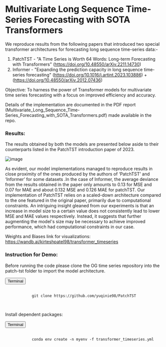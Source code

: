 # Multivariate Long Sequence Time-Series Forecasting with SOTA Transformers

We reproduce results from the following papers that introduced two special transformer architectures for forecasting long sequence time-series data:- 

1) PatchTST - "A Time Series is Worth 64 Words: Long-term Forecasting with Transformers" (https://doi.org/10.48550/arXiv.2211.14730)
2) Informer - "Expanding the prediction capacity in long sequence time-series forecasting" (https://doi.org/10.1016/j.artint.2023.103886) + (https://doi.org/10.48550/arXiv.2012.07436)

Objective:  To harness the power of Transformer models for multivariate time series forecasting with a focus on improved efficiency and accuracy.

Details of the implementation are documented in the PDF report (Multivariate_Long_Sequence_Time-Series_Forecasting_with_SOTA_Transformers.pdf) made available in the repo.

### Results:
The results obtained by both the models are presented below aside to their counterparts listed in the PatchTST introduction paper of 2023. 

![image](https://github.com/neelblabla/transformers_for_time_series_forecasting/assets/114079228/0ddc430c-a130-4a60-825d-0d1220a76e27)

As evident, our model implementations managed to reproduce results in close proximity of the ones produced by the authors of ‘PatchTST’ and ‘Informer’ for some datasets .In the case of Informer, the average deviance from the results obtained in the paper only amounts to 0.13 for MSE and 0.07 for MAE and about 0.132 MSE and 0.126 MAE for patchTST. Our implementation of PatchTST relies on a scaled-down architecture compared to the one featured in the original paper, primarily due to computational constraints. An intriguing insight gleaned from our experiments is that an increase in model size to a certain value does not consistently lead to lower MSE and MAE values respectively. Instead, it suggests that further augmenting the model's size may be necessary to achieve improved performance, which had computational constraints in our case.

Weights and Biases link for visualizations:
https://wandb.ai/kirteshpatel98/transformer_timeseries

### Instruction for Demo:
Before running the code please clone the OG time series repository into the patch-tst folder to import the model architecture.
<div class="code-snippet">
    <button class="copy-button" onclick="copyCode(this)">Terminal</button>
    <pre>
        <code>
            git clone https://github.com/yuqinie98/PatchTST
        </code>
    </pre>
</div>

Install dependent packages:
<div class="code-snippet">
    <button class="copy-button" onclick="copyCode(this)">Terminal</button>
    <pre>
        <code>
            conda env create -n myenv -f transformer_timeseries.yml
        </code>
    </pre>
</div>



